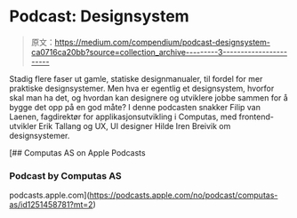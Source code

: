 # Podcast: Designsystem

> 原文：<https://medium.com/compendium/podcast-designsystem-ca0716ca20bb?source=collection_archive---------3----------------------->

Stadig flere faser ut gamle, statiske designmanualer, til fordel for mer praktiske designsystemer. Men hva er egentlig et designsystem, hvorfor skal man ha det, og hvordan kan designere og utviklere jobbe sammen for å bygge det opp på en god måte? I denne podcasten snakker Filip van Laenen, fagdirektør for applikasjonsutvikling i Computas, med frontend-utvikler Erik Tallang og UX, UI designer Hilde Iren Breivik om designsystemer.

[](https://podcasts.apple.com/no/podcast/computas-as/id1251458781?mt=2) [## ‎Computas AS on Apple Podcasts

### ‎Podcast by Computas AS

podcasts.apple.com](https://podcasts.apple.com/no/podcast/computas-as/id1251458781?mt=2)